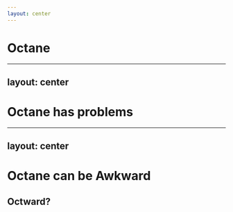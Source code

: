 ```yaml
---
layout: center
---
```


# Octane

<!-- 
But first, some more context / history:

Back in Late 2019, Ember Octane was released.

It was a great time to prove to the community that *that community* could come together and lift up all our old projects in to the future with modern syntax, more modern tooling, and more importantly give us hope.

And then Covid happened shortly after...

Outside of working on the framework, 
we, as employees of various companies pressed on best we could.
-->

---
layout: center
---

# Octane has problems

<!-- 
While we were all exploing Octane, getting used to it, 
or coming up with a 2 (or more) year plan to finally catch up on maintenance,
we found that Octane did not solve everything we needed it to.

It was a breath of fresh air in many regards, 
but left us frustrated in many others.

-->

---
layout: center
---

# Octane can be Awkward

<h2 v-click>Octward?</h2>


<!--
Pre-octane, we had many many years to develop solutions to various problems 
in "the old way" -- the old way, proved itself very confusing and counter-productive for onboarding new folks,
so I'm very glad its gone. But we were still left to find solutions to our problems ourselves.

!! click

This is, in part, where Polaris comes in, aggregating all our investigation, research, and exploration 
over the past several years, and providing a cohesive story around all the new concepts.

I don't think it would have been a good idea to delay Octane until we had figured out how to solve all the other 
aspects of programming Web Apps in the new programming paradigm... especially given that Covid happened shortly after 
the release of Octane and development slowed down quite a bit.

I'm not going to go in to *all* the ways Octane is awkward, 
but I am going to cover the situations that relate to Resources.
 -->

